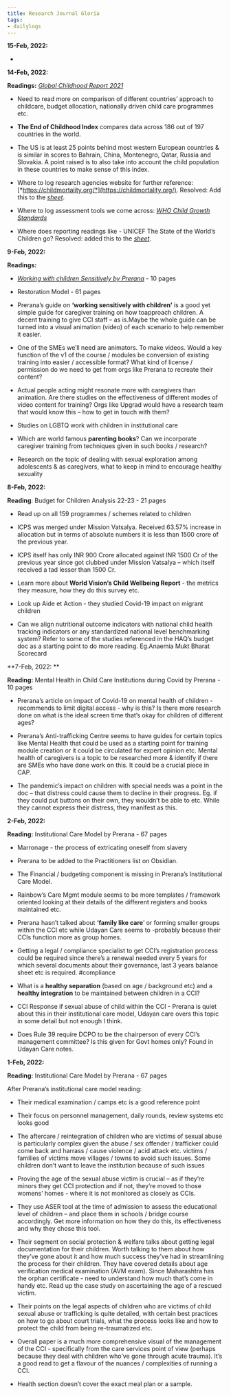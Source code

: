 ```yaml
---
title: Research Journal Gloria
tags: 
- dailylogs
---
```



**15-Feb, 2022:**

-   

**14-Feb, 2022:**

**Readings:** [*Global Childhood Report
2021*](https://www.savethechildren.org/content/dam/usa/reports/advocacy/2021-global-childhood-report.pdf)

- Need to read more on comparison of different countries’ approach to childcare, budget allocation, nationally driven child care programmes etc.

- **The End of Childhood Index** compares data across 186 out of 197 countries in the world.

-   The US is at least 25 points behind most western European countries & is similar in scores to Bahrain, China, Montenegro, Qatar, Russia and Slovakia. A point raised is to also take into account the child population in these countries to make sense of this index.

-   Where to log research agencies website for further reference:[*https://childmortality.org/*](https://childmortality.org/). Resolved: Add this to the [*sheet*](https://docs.google.com/spreadsheets/d/1GRiS7QFPiak-1Ob3TdobKnaHqgUBb_8B-fErHP1BXUA/edit#gid=1763607082).

-   Where to log assessment tools we come across: [*WHO Child Growth Standards*](https://www.who.int/tools/child-growth-standards)

-   Where does reporting readings like - UNICEF The State of the World’s Children go? Resolved: added this to the [*sheet*](https://docs.google.com/spreadsheets/d/1GRiS7QFPiak-1Ob3TdobKnaHqgUBb_8B-fErHP1BXUA/edit#gid=1763607082).

**9-Feb, 2022:** 

**Readings:**

-   [*Working with children Sensitively by Prerana*](https://docs.google.com/document/d/1bekMgzxuqvFW41SEUwrSsa5Bv4Dctx3XcvY-q46rW8w/edit?usp=sharing) - 10 pages

-   Restoration Model - 61 pages

-   Prerana’s guide on **‘working sensitively with children’** is a good yet simple guide for caregiver training on how toapproach children. A decent training to give CCI staff – as is.Maybe the whole guide can be turned into a visual animation (video) of each scenario to help remember it easier.

-   One of the SMEs we’ll need are animators. To make videos. Would a key function of the v1 of the course / modules be conversion of existing training into easier / accessible format? What kind of license / permission do we need to get from orgs like Prerana to recreate their content?

-   Actual people acting might resonate more with caregivers than animation. Are there studies on the effectiveness of different modes of video content for training? Orgs like Upgrad would have a research team that would know this – how to get in touch with them?

-   Studies on LGBTQ work with children in institutional care

-   Which are world famous **parenting books**? Can we incorporate caregiver training from techniques given in such books / research?

-   Research on the topic of dealing with sexual exploration among adolescents & as caregivers, what to keep in mind to encourage healthy sexuality

**8-Feb, 2022:**

**Reading**: Budget for Children Analysis 22-23 - 21 pages

-   Read up on all 159 programmes / schemes related to children

-   ICPS was merged under Mission Vatsalya. Received 63.57% increase in allocation but in terms of absolute numbers it is less than 1500 crore of the previous year.

-   ICPS itself has only INR 900 Crore allocated against INR 1500 Cr of the previous year since got clubbed under Mission Vatsalya – which itself received a tad lesser than 1500 Cr.

-   Learn more about **World Vision’s Child Wellbeing Report** - the metrics they measure, how they do this survey etc.

-   Look up Aide et Action - they studied Covid-19 impact on migrant children

-   Can we align nutritional outcome indicators with national child health tracking indicators or any standardized national level benchmarking system? Refer to some of the studies referenced in the HAQ’s budget doc as a starting point to do more reading. Eg.Anaemia Mukt Bharat Scorecard

**7-Feb, 2022: **

**Reading:** Mental Health in Child Care Institutions during Covid by
Prerana - 10 pages

-   Prerana’s article on impact of Covid-19 on mental health of children - recommends to limit digital access - why is this? Is there more research done on what is the ideal screen time that’s okay for children of different ages?

-   Prerana’s Anti-trafficking Centre seems to have guides for certain topics like Mental Health that could be used as a starting point for training module creation or it could be circulated for expert opinion etc. Mental health of caregivers is a topic to be researched more & identify if there are SMEs who have done work on this. It could be a crucial piece in CAP.

-   The pandemic’s impact on children with special needs was a point in the doc – that distress could cause them to decline in their progress. Eg. if they could put buttons on their own, they wouldn’t be able to etc. While they cannot express their distress, they manifest as this.

**2-Feb, 2022:**

**Reading:** Institutional Care Model by Prerana - 67 pages

-   Marronage - the process of extricating oneself from slavery

-   Prerana to be added to the Practitioners list on Obsidian.

-   The Financial / budgeting component is missing in Prerana’s Institutional Care Model.

-   Rainbow’s Care Mgmt module seems to be more templates / framework oriented looking at their details of the different registers and books maintained etc.

-   Prerana hasn’t talked about **‘family like care**’ or forming smaller groups within the CCI etc while Udayan Care seems to -probably because their CCIs function more as group homes.

-   Getting a legal / compliance specialist to get CCI’s registration process could be required since there’s a renewal needed every 5 years for which several documents about their governance, last 3 years balance sheet etc is required. \#compliance

-   What is a **healthy separation** (based on age / background etc) and a **healthy integration** to be maintained between children in a CCI?

-   CCI Response if sexual abuse of child within the CCI - Prerana is quiet about this in their institutional care model, Udayan care overs this topic in some detail but not enough I think.

-   Does Rule 39 require DCPO to be the chairperson of every CCI’s management committee? Is this given for Govt homes only? Found in Udayan Care notes.

**1-Feb, 2022:**

**Reading:** Institutional Care Model by Prerana - 67 pages

After Prerana’s institutional care model reading:

-   Their medical examination / camps etc is a good reference point

-   Their focus on personnel management, daily rounds, review systems etc looks good

-   The aftercare / reintegration of children who are victims of sexual abuse is particularly complex given the abuse / sex offender / trafficker could come back and harrass / cause violence / acid attack etc. victims / families of victims move villages / towns to avoid such issues. Some children don’t want to leave the institution because of such issues

-   Proving the age of the sexual abuse victim is crucial – as if they’re minors they get CCI protection and if not, they’re moved to those womens’ homes - where it is not monitored as closely as CCIs.

-   They use ASER tool at the time of admission to assess the educational level of children – and place them in schools / bridge course accordingly. Get more information on how they do this, its effectiveness and why they chose this tool.

-   Their segment on social protection & welfare talks about getting legal documentation for their children. Worth talking to them about how they’ve gone about it and how much success they’ve had in streamlining the process for their children. They have covered details about age verification medical examination (AVM exam). Since Maharashtra has the orphan certificate - need to understand how much that’s come in handy etc. Read up the case study on ascertaining the age of a rescued victim.

-   Their points on the legal aspects of children who are victims of child sexual abuse or trafficking is quite detailed, with certain best practices on how to go about court trials, what the process looks like and how to protect the child from being re-traumatized etc.

-   Overall paper is a much more comprehensive visual of the management of the CCI - specifically from the care services point of view (perhaps because they deal with children who’ve gone through acute trauma). It’s a good read to get a flavour of the nuances / complexities of running a CCI.

-   Health section doesn’t cover the exact meal plan or a sample.
